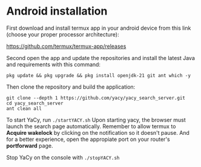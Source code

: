 # Android installation

First download and install termux app in your android device from this link
(choose your proper processor architecture):
 
<https://github.com/termux/termux-app/releases>
 
Second open the app and update the repositories and install the latest Java
and requirements with this command:
 
```
pkg update && pkg upgrade && pkg install openjdk-21 git ant which -y
```
 
Then clone the repository and build the application:
 
```
git clone --depth 1 https://github.com/yacy/yacy_search_server.git
cd yacy_search_server
ant clean all
```
 
To start YaCy, run `./startYACY.sh` Upon starting yacy, the browser must
launch the search page automatically.  Remember to allow termux to **Acquire
wakelock** by clicking on the notification so it doesn't pause.  And for a
better experience, open the appropiate port on your router's **portforward**
page.
 
Stop YaCy on the console with `./stopYACY.sh`
